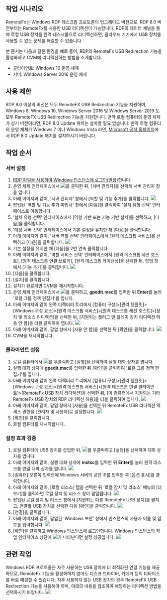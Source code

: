 ## 작업 시나리오

RemoteFx는 Windows RDP 데스크톱 프로토콜의 업그레이드 버전으로, RDP 8.0 버전부터는 RemoteFx를 사용한 USB 리디렉션이 가능합니다. RDP의 데이터 채널을 통해 로컬 USB 장치를 원격 데스크톱으로 리디렉션하면, 클라우드 기기에서 USB 장치를 사용할 수 없는 문제를 해결할 수 있습니다.

본 문서는 다음과 같은 환경을 예로 들어, RDP의 RemoteFx USB Redirection 기능을 활성화하고 CVM에 리디렉션하는 방법을 소개합니다.
- 클라이언트: Windows 10 운영 체제
- 서버: Windows Server 2016 운영 체제

## 사용 제한

RDP 8.0 이상의 버전은 모두 RemoteFX USB Redirection 기능을 지원하며, Windows 8, Windows 10, Windows Server 2016 및 Windows Server 2019 도 모두 RemoteFX USB Redirection 기능을 지원합니다. 만약 로컬 컴퓨터의 운영 체제가 상기 버전이라면, RDP 8.0 Update 패치는 설치할 필요 없습니다. 만약 로컬 컴퓨터의 운영 체제가 Windows 7 이나 Windows Vista 라면, [Microsoft 공식 홈페이지](https://support.microsoft.com/en-us)에서 RDP 8.0 Update 패치를 설치하시기 바랍니다.


## 작업 순서

### 서버 설정

1. [RDP 파일을 사용하여 Windows 인스턴스에 로그인(권장)](https://intl.cloud.tencent.com/document/product/213/5435)합니다.
2. 운영 체제 인터페이스에서 <img src="https://main.qcloudimg.com/raw/ab9a3a22baf69f63a90a43476f12db94.png" style="margin: 0;"></img>를 클릭한 뒤, [서버 관리자]를 선택해 서버 관리자 창을 엽니다.
3. 아래 이미지와 같이, '서버 관리자' 창에서 [역할 및 기능 추가]를 클릭합니다.
![](https://main.qcloudimg.com/raw/518287dced9ccc1de01cbf73315f70d1.png)
4. 팝업된 '역할 및 기능 추가 마법사' 창에서 [다음]을 클릭하여 '설치 유형 선택' 인터페이스로 이동합니다.
5. '설치 유형 선택' 인터페이스에서 [역할 기반 또는 기능 기반 설치]를 선택하고, [다음]을 클릭합니다.
6. '대상 서버 선택' 인터페이스에서 기본 설정을 유지한 채 [다음]을 클릭합니다.
7. 아래 이미지와 같이, '서버 역할 선택' 인터페이스에서 [원격 데스크톱 서비스]를 선택하고 [다음]을 클릭합니다.
![](https://main.qcloudimg.com/raw/05868c877afe2e6043e34e54c023408e.png)
8. 기본 설정을 유지한 채 [다음]을 2번 연속 클릭합니다.
9. 아래 이미지와 같이, '역할 서비스 선택' 인터페이스에서 [원격 데스크톱 세션 호스트], [원격 데스크톱 연결 브로커], [원격 데스크톱 라이선싱]을 선택한 뒤, 팝업 창에서 [기능 추가]를 클릭합니다.
![](https://main.qcloudimg.com/raw/efc41c3d8c5b54d27664772587261460.png)
10. [다음]을 클릭합니다.
11. [설치]를 클릭합니다.
13. 설치가 완료되면 CVM을 재시작합니다.
14. 운영 체제 인터페이스에서 <img src="https://main.qcloudimg.com/raw/330624bafb194914948c8ebd9e47334d.png" style="margin: 0;"></img>를 클릭하고, **gpedit.msc**를 입력한 뒤 **Enter**를 눌러 '로컬 그룹 정책 편집기'를 엽니다.
15. 아래 이미지와 같이 왼쪽 디렉터리 트리에서 [컴퓨터 구성]>[관리 템플릿]>[Windows 구성 요소]>[원격 데스크톱 서비스]>[원격 데스크톱 세션 호스트]>[장치 및 리소스 리디렉션]을 선택한 뒤, [지원되는 플러그 앤 플레이 장치 리디렉션 허용 안 함]을 더블 클릭하여 엽니다.
![](https://main.qcloudimg.com/raw/a812e4da0f4435b2ca351b286e283b2e.png)
16. 아래 이미지와 같이, 팝업 창에서 [사용 안 함]을 선택한 뒤 [확인]을 클릭합니다.
![](https://main.qcloudimg.com/raw/e9f02b468e39d2b78365514f91cb13d1.png)
17. CVM을 재시작합니다.


### 클라이언트 설정

1. 로컬 컴퓨터에서 <img src="https://main.qcloudimg.com/raw/6e36af2ceb4604b81de13cb42f30e859.png" style="margin: 0;"></img>를 우클릭하고 [실행]을 선택하여 실행 대화 상자를 엽니다.
2. 실행 대화 상자에 **gpedit.msc**를 입력한 뒤 [확인]을 클릭하여 '로컬 그룹 정책 편집기'를 엽니다.
3. 아래 이미지와 같이 왼쪽 디렉터리 트리에서 [컴퓨터 구성]>[관리 템플릿]>[Windows 구성 요소]>[원격 데스크톱 서비스]>[원격 데스크톱 연결 클라이언트]>[RemoteFx USB 장치 리디렉션]을 선택한 뒤, [이 컴퓨터에서 지원되는 기타 RemoteFx USB 장치의 RDP 리디렉션 허용]을 더블 클릭하여 엽니다.
![](https://main.qcloudimg.com/raw/760b413ec2fb3aec917716556875a99f.png)
4. 아래 이미지와 같이, 팝업 창에서 [사용]을 선택한 뒤 RemoteFx USB 리디렉션 액세스 권한을 [관리자 및 사용자]로 설정합니다.
![](https://main.qcloudimg.com/raw/a34da80ec13c8c041662b2c1142c931e.png)
5. [확인]을 클릭합니다.
6. 로컬 컴퓨터를 재시작합니다.

### 설정 효과 검증

1. 로컬 컴퓨터에 USB 장치를 삽입한 뒤, <img src="https://main.qcloudimg.com/raw/6e36af2ceb4604b81de13cb42f30e859.png" style="margin: 0;"></img>를 우클릭하고 [실행]을 선택하여 대화 상자를 엽니다.
2. 아래 이미지와 같이, 실행 대화 상자에 **mstsc**를 입력한 뒤 **Enter**를 눌러 원격 데스크톱 연결 대화 상자를 엽니다.
![](https://main.qcloudimg.com/raw/107284ef6b3548585f0598f419ec7b98.png)
3. [컴퓨터] 오른쪽 입력란에 Windows 서버의 공인 IP를 입력한 후 [옵션 표시]를 클릭합니다.
4. 아래 이미지와 같이, [로컬 리소스] 탭을 선택한 뒤 '로컬 장치 및 리소스' 메뉴의 [더 보기]를 클릭하면 로컬 장치 및 리소스 창이 팝업됩니다.
![](https://main.qcloudimg.com/raw/ab14993dae9d7c7bf22b9443c5badc13.png)
5. 팝업된 로컬 장치 및 리소스 창에서 [지원되는 다른 RemoteFx USB 장치]를 펼치고, 연결할 USB 장치를 선택한 다음 [확인]을 클릭합니다.
![](https://main.qcloudimg.com/raw/9c86c1ad14906f4e2566a26eceaf91de.png)
6. [연결]을 클릭합니다.
7. 아래 이미지와 같이, 팝업된 'Windows 보안' 창에서 인스턴스의 사용자 이름 및 암호를 입력합니다.
![](https://main.qcloudimg.com/raw/0a0ffbf1f09c8bac278d97adb9e5ac96.png)
8. [확인]을 클릭하고 Windows 인스턴스에 로그인합니다.
Windows 인스턴스의 작업 인터페이스 상단에 <img src="https://main.qcloudimg.com/raw/73fe2b3cfa740517e44e4596a222840a.png" style="margin: 0;"></img>가 나타난다면 설정 성공입니다.
![](https://main.qcloudimg.com/raw/751a4e2204cc38a0769116732c464789.png)


## 관련 작업

Windows RDP 프로토콜은 자주 사용하는 USB 장치에 더 최적화된 연결 기능을 제공하므로, RemoteFx 기능을 활성화하지 않아도 디스크 드라이버, 카메라 등의 디바이스를 바로 매핑할 수 있습니다. 자주 사용하지 않는 USB 장치의 경우 RemoteFX USB Redirection 기능을 사용해야 하며, 아래의 내용을 참조하여 해당하는 리디렉션 방법을 선택하시기 바랍니다.
![](https://main.qcloudimg.com/raw/715de06c08753eefe6e4ff5cc3bca270.png)

